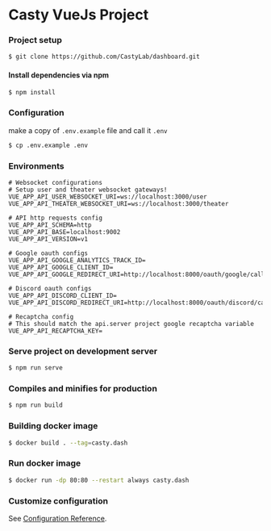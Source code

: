 # Casty VueJs Project

### Project setup
```bash
$ git clone https://github.com/CastyLab/dashboard.git
```

#### Install dependencies via npm
```bash
$ npm install
```

### Configuration
make a copy of `.env.example` file and call it `.env`
```bash
$ cp .env.example .env
```

### **Environments**
```env
# Websocket configurations
# Setup user and theater websocket gateways!
VUE_APP_API_USER_WEBSOCKET_URI=ws://localhost:3000/user
VUE_APP_API_THEATER_WEBSOCKET_URI=ws://localhost:3000/theater

# API http requests config
VUE_APP_API_SCHEMA=http
VUE_APP_API_BASE=localhost:9002
VUE_APP_API_VERSION=v1

# Google oauth configs
VUE_APP_API_GOOGLE_ANALYTICS_TRACK_ID=
VUE_APP_API_GOOGLE_CLIENT_ID=
VUE_APP_API_GOOGLE_REDIRECT_URI=http://localhost:8000/oauth/google/callback

# Discord oauth configs
VUE_APP_API_DISCORD_CLIENT_ID=
VUE_APP_API_DISCORD_REDIRECT_URI=http://localhost:8000/oauth/discord/callback

# Recaptcha config
# This should match the api.server project google recaptcha variable 
VUE_APP_API_RECAPTCHA_KEY=
```

### Serve project on development server
```bash
$ npm run serve
```

### Compiles and minifies for production
```bash
$ npm run build
```

### Building docker image
```bash
$ docker build . --tag=casty.dash
```

### Run docker image
```bash
$ docker run -dp 80:80 --restart always casty.dash
```

### Customize configuration
See [Configuration Reference](https://cli.vuejs.org/config/).
